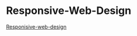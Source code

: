 # Responsive-Web-Design
[Responisive-web-design](https://ajmalakbar1.github.io/Responsive-Web-Design/)<br>
